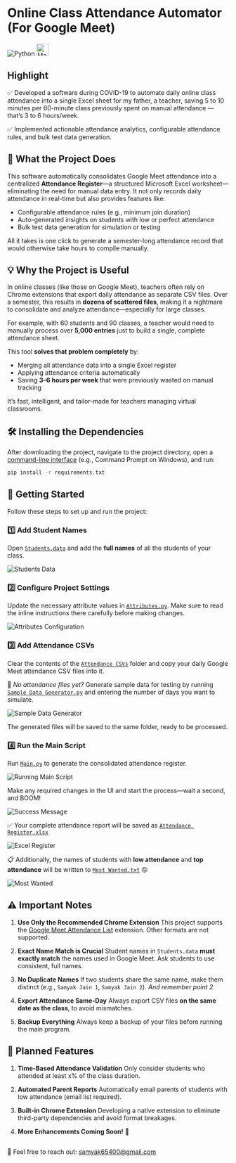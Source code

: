 # Online Class Attendance Automator (For Google Meet)

<img src="https://img.shields.io/badge/Python-gray?style=for-the-badge&logo=python&logoColor=white&labelColor=3776AB" alt="Python"> <img src="https://forthebadge.com/images/badges/built-with-love.svg" height=28 alt="Made with ❤️">

## Highlight

✅ Developed a software during COVID-19 to automate daily online class attendance into a single Excel sheet for my father, a teacher, saving 5 to 10 minutes per 60-minute class previously spent on manual attendance — that’s 3 to 6 hours/week.

✅ Implemented actionable attendance analytics, configurable attendance rules, and bulk test data generation.



## 🔧 What the Project Does

This software automatically consolidates Google Meet attendance into a centralized **Attendance Register**—a structured Microsoft Excel worksheet—eliminating the need for manual data entry. It not only records daily attendance in real-time but also provides features like:

- Configurable attendance rules (e.g., minimum join duration)
- Auto-generated insights on students with low or perfect attendance
- Bulk test data generation for simulation or testing

All it takes is one click to generate a semester-long attendance record that would otherwise take hours to compile manually.



## 💡 Why the Project is Useful

In online classes (like those on Google Meet), teachers often rely on Chrome extensions that export daily attendance as separate CSV files. Over a semester, this results in **dozens of scattered files**, making it a nightmare to consolidate and analyze attendance—especially for large classes.

For example, with 60 students and 90 classes, a teacher would need to manually process over **5,000 entries** just to build a single, complete attendance sheet.

This tool **solves that problem completely** by:

- Merging all attendance data into a single Excel register
- Applying attendance criteria automatically
- Saving **3–6 hours per week** that were previously wasted on manual tracking

It’s fast, intelligent, and tailor-made for teachers managing virtual classrooms.



## 🛠️ Installing the Dependencies

After downloading the project, navigate to the project directory, open a [command-line interface](https://en.wikipedia.org/wiki/List_of_command-line_interpreters) (e.g., Command Prompt on Windows), and run:

```bash
pip install -r requirements.txt
```



## 🚀 Getting Started

Follow these steps to set up and run the project:

### 1️⃣ Add Student Names

Open [`Students.data`](Students.data) and add the **full names** of all the students of your class.

<img src="Screenshots/1.png" alt="Students Data">

### 2️⃣ Configure Project Settings

Update the necessary attribute values in [`Attributes.py`](Attributes.py). Make sure to read the inline instructions there carefully before making changes.

<img src="Screenshots/2.png" alt="Attributes Configuration">

### 3️⃣ Add Attendance CSVs

Clear the contents of the [`Attendance CSVs`](Attendance%20CSVs) folder and copy your daily Google Meet attendance CSV files into it.

📌 *No attendance files yet?*
Generate sample data for testing by running [`Sample Data Generator.py`](Sample%20Data%20Generator.py) and entering the number of days you want to simulate.

<img src="Screenshots/3.png" alt="Sample Data Generator">

The generated files will be saved to the same folder, ready to be processed.

### 4️⃣ Run the Main Script

Run [`Main.py`](Main.py) to generate the consolidated attendance register.

<img src="Screenshots/4.png" alt="Running Main Script">

Make any required changes in the UI and start the process—wait a second, and BOOM!

<img src="Screenshots/5.png" alt="Success Message">

✅ Your complete attendance report will be saved as [`Attendance Register.xlsx`](Attendance%20Register.xlsx)

<img src="Screenshots/6.png" alt="Excel Register">

📋 Additionally, the names of students with **low attendance** and **top attendance** will be written to [`Most Wanted.txt`](Most%20Wanted.txt) 😝

<img src="Screenshots/7.png" alt="Most Wanted">



## ⚠️ Important Notes

1. **Use Only the Recommended Chrome Extension**
   This project supports the [Google Meet Attendance List](https://chrome.google.com/webstore/detail/google-meet-attendance-li/appcnhiefcidclcdjeahgklghghihfok) extension. Other formats are not supported.

2. **Exact Name Match is Crucial**
   Student names in `Students.data` **must exactly match** the names used in Google Meet. Ask students to use consistent, full names.

3. **No Duplicate Names**
   If two students share the same name, make them distinct (e.g., `Samyak Jain 1`, `Samyak Jain 2`). *And remember point 2.*

4. **Export Attendance Same-Day**
   Always export CSV files **on the same date as the class**, to avoid mismatches.

5. **Backup Everything**
   Always keep a backup of your files before running the main program.



## 🔮 Planned Features

1. **Time-Based Attendance Validation**
   Only consider students who attended at least x% of the class duration.

2. **Automated Parent Reports**
   Automatically email parents of students with low attendance (email list required).

3. **Built-in Chrome Extension**
   Developing a native extension to eliminate third-party dependencies and avoid format breakages.

4. **More Enhancements Coming Soon!** 🚀



##

📩 Feel free to reach out: [samyak65400@gmail.com](mailto:samyak65400@gmail.com)
